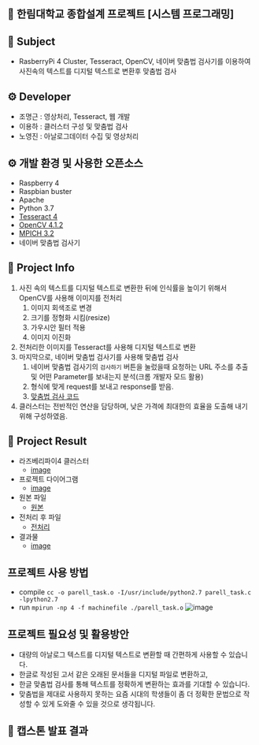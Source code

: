 ## 📌 한림대학교 종합설계 프로젝트 [시스템 프로그래밍]
## 📕 Subject
* RasberryPi 4 Cluster, Tesseract, OpenCV, 네이버 맞춤법 검사기를 이용하여 사진속의 텍스트를 디지털 텍스트로 변환후 맞춤법 검사
## ⚙ Developer
* 조명근 : 영상처리, Tesseract, 웹 개발
* 이용하 : 클러스터 구성 및 맞춤법 검사
* 노영진 : 아날로그데이터 수집 및 영상처리
## ⚙ 개발 환경 및 사용한 오픈소스
* Raspberry 4
* Raspbian buster
* Apache
* Python 3.7
* [Tesseract 4](https://github.com/tesseract-ocr/tesseract)
* [OpenCV 4.1.2](https://github.com/opencv)
* [MPICH 3.2](https://mpich.org)
* 네이버 맞춤법 검사기
## 📒 Project Info
1.  사진 속의 텍스트를 디지털 텍스트로 변환한 뒤에 인식률을 높이기 위해서 OpenCV를 사용해 이미지를 전처리
    1.  이미지 회색조로 변경
    2.  크기를 정형화 시킴(resize)
    3.  가우시안 필터 적용
    4.  이미지 이진화
2.  전처리한 이미지를 Tesseract를 사용해 디지털 텍스트로 변환
3.  마지막으로, 네이버 맞춤법 검사기를 사용해 맞춤법 검사
    1.  네이버 맞춤법 검사기의 `검사하기` 버튼을 눌렀을때 요청하는 URL 주소를 추출 및 어떤 Parameter를 보내는지 분석(크롬 개발자 모드 활용)
    2.  형식에 맞게 request를 보내고 response를 받음.
    3.  [맞춤법 검사 코드](https://github.com/dding-g/Tesseract_Korean_Converter/blob/master/OCR/han_spell.py)
4.  클러스터는 전반적인 연산을 담당하며, 낮은 가격에 최대한의 효율을 도출해 내기 위해 구성하였음. 
## 🥕 Project Result
* 라즈베리파이4 클러스터
    * [image](https://user-images.githubusercontent.com/29707967/82061388-9ba1f500-9703-11ea-8261-2313ab5a4619.png)
* 프로젝트 다이어그램
    * [image](https://user-images.githubusercontent.com/50908416/70037432-e5859b80-15f9-11ea-9389-5ce549cb98a3.png)
* 원본 파일
    * [원본](https://user-images.githubusercontent.com/50908416/69917893-6df72580-14ae-11ea-84a7-58eed32f9519.jpg)
* 전처리 후 파일
    * [전처리](https://user-images.githubusercontent.com/50908416/69917894-6e8fbc00-14ae-11ea-8643-b1f7602b5f32.PNG)
* 결과물
    * [image](https://user-images.githubusercontent.com/50908416/69995253-18487900-1593-11ea-8fcb-c7a11816d51c.png)

## 프로젝트 사용 방법
* compile
`cc -o parell_task.o -I/usr/include/python2.7 parell_task.c -lpython2.7`
* run
`mpirun -np 4 -f machinefile ./parell_task.o`
![image](https://user-images.githubusercontent.com/50908416/70001141-dd990d80-159f-11ea-97dd-01ce61341e2f.png)
## 프로젝트 필요성 및 활용방안
* 대량의 아날로그 텍스트를 디지털 텍스트로 변환할 때 간편하게 사용할 수 있습니다.
* 한글로 작성된 고서 같은 오래된 문서들을 디지털 파일로 변환하고, 
* 한글 맞춤법 검사를 통해 텍스트를 정확하게 변환하는 효과를 기대할 수 있습니다.
* 맞춤법을 제대로 사용하지 못하는 요즘 시대의 학생들이 좀 더 정확한 문법으로 작성할 수 있게 도와줄 수 있을 것으로 생각됩니다.

## 🏅 캡스톤 발표 결과

